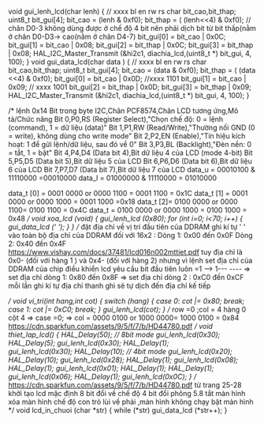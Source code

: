 
void gui_lenh_lcd(char lenh)
{
	// xxxx bl en rw rs 
char bit_cao,bit_thap;
	uint8_t bit_gui[4];
	bit_cao = (lenh & 0xf0);
	bit_thap = ( (lenh<<4) & 0xf0); // chân D0-3 không dùng được ở chế độ 4 bit nên phải dịch bit từ bit thấp(nằm ở chân D0-D3-> cao(nằm ở chân D4-7)
	bit_gui[0] = bit_cao  | 0x0C; 
	bit_gui[1] = bit_cao  | 0x08;
	bit_gui[2] = bit_thap | 0x0C;
	bit_gui[3] = bit_thap | 0x08;
	HAL_I2C_Master_Transmit (&hi2c1, diachia_lcd,(uint8_t *) bit_gui, 4, 100);
}
void gui_data_lcd(char data )
{
	// xxxx bl en rw rs 
char bit_cao,bit_thap;
	uint8_t bit_gui[4];
	bit_cao = (data  & 0xf0);
	bit_thap = ( (data <<4) & 0xf0);
	bit_gui[0] = bit_cao  | 0x0D; //xxxx 1101 
	bit_gui[1] = bit_cao  | 0x09; // xxxx 1001
	bit_gui[2] = bit_thap | 0x0D;
	bit_gui[3] = bit_thap | 0x09;
	HAL_I2C_Master_Transmit (&hi2c1, diachia_lcd,(uint8_t *) bit_gui, 4, 100);
}

/*
lệnh 0x14 
Bit trong byte I2C,Chân PCF8574,Chân LCD tương ứng,Mô tả/Chức năng
Bit 0,P0,RS (Register Select),"Chọn chế độ: 0 = lệnh (command), 1 = dữ liệu (data)"
Bit 1,P1,RW (Read/Write),"Thường nối GND (0 = write), không dùng cho write mode"
Bit 2,P2,EN (Enable),"Tín hiệu kích hoạt: 1 để gửi lệnh/dữ liệu, sau đó về 0"
Bit 3,P3,BL (Backlight),"Đèn nền: 0 = tắt, 1 = bật"
Bit 4,P4,D4 (Data bit 4),Bit dữ liệu 4 của LCD (mode 4-bit)
Bit 5,P5,D5 (Data bit 5),Bit dữ liệu 5 của LCD
Bit 6,P6,D6 (Data bit 6),Bit dữ liệu 6 của LCD
Bit 7,P7,D7 (Data bit 7),Bit dữ liệu 7 của LCD
data_u = 00010100 & 11110000 =00010000
data_l = 01000000 & 11110000 = 01010000

data_t [0] = 0001 0000 or 0000 1100 = 0001 1100 = 0x1C
data_t [1] = 0001 0000 or 0000 1000 = 0001 1000 =0x18
data_t [2]= 0100 0000 or 0000 1100= 0100 1100 = 0x4C
data_t = 0100 0000 or 0000 1000 = 0100 1000 = 0x48
*/
void xoa_lcd  (void)
{
	gui_lenh_lcd (0x80);
	for (int i=0; i<70; i++)
	{
		gui_data_lcd (' ');
	}
}
/* 
đặt địa chỉ về vị trí đầu tiên của DDRAM 
ghi kí tự ' ' vào toàn bộ địa chỉ của DDRAM 
đối với 16x2 :
Dòng 1: 0x00 đến 0x0F 
Dòng 2: 0x40 đến 0x4F 
https://www.vishay.com/docs/37481/lcd016n002mttiet.pdf
tuy địa chỉ là 0x0- (đối với hàng 1 ) và 0x4- (đối với hàng 2) 
nhưng vì lệnh set địa chỉ của DDRAM của chip điều khiển lcd yêu cầu bit đầu tiên luôn =1 --> 1--- ----
=> set địa chỉ dòng 1: 0x80 đến 0x8F
=> set địa chỉ dòng 2 : 0xC0 đến 0xCF
 mỗi lần ghi kí tự địa chỉ thanh ghi sẽ tự dịch đến địa chỉ kế tiếp 
 
 */
void vi_tri(int hang,int cot)
{
	switch (hang)
	{
		case 0:
			cot |= 0x80;
break;		
		case 1:
			cot |= 0xC0;
break;
		}
	gui_lenh_lcd(cot);
}
/* row =0 ;col = 4 hàng 0 cột 4
=> case =0;
=> col = 0000 0100  or 1000 0000= 1000 0100 = 0x84 
 https://cdn.sparkfun.com/assets/9/5/f/7/b/HD44780.pdf
 */
void thiet_lap_lcd()
{
HAL_Delay(50);
// 8bit mode
gui_lenh_lcd(0x30);
HAL_Delay(5);
gui_lenh_lcd(0x30);
HAL_Delay(1);	
gui_lenh_lcd(0x30);
HAL_Delay(10);
// 4bit mode
gui_lenh_lcd(0x20);
HAL_Delay(10);
gui_lenh_lcd(0x28);
HAL_Delay(1);
gui_lenh_lcd(0x08);
	HAL_Delay(1);
gui_lenh_lcd(0x01);
	HAL_Delay(1);
	HAL_Delay(1);
	gui_lenh_lcd(0x06);
	HAL_Delay(1);
	gui_lenh_lcd(0x0C);
}
/* 
 https://cdn.sparkfun.com/assets/9/5/f/7/b/HD44780.pdf từ trang 25-28
 khởi tạo lcd mặc định 8 bit 
 đổi về chế độ 4 bit 
 đổi phông 5.8
 tắt màn hình 
 xóa màn hình 
 chế độ con trỏ lùi về phải ,màn hình không chạy 
 bật màn hình
 */
 void lcd_in_chuoi  (char *str)
{
	while (*str) gui_data_lcd (*str++);
}